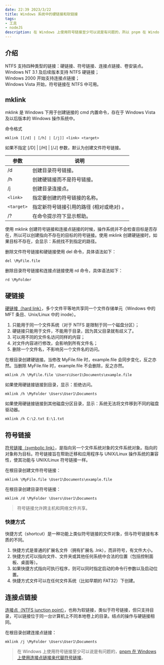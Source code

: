 ```yaml
---
date: 22:39 2023/3/22
title: Windows 系统中的硬链接和软链接
tags:
- 工具
- nodeJS
description: 在 Windows 上使用符号链接至少可以说是有问题的，所以 pnpm 在 Windows 上使用连接点链接来代替符号链接。
---
```

## 介绍
NTFS 支持四种类型的链接：硬链接、符号链接、连接点链接、卷安装点。  
Windows NT 3.1 及后续版本支持 NTFS 硬链接；  
Windows 2000 开始支持连接点链接；  
Windows Vista 开始，符号链接在 NTFS 中可用。

## mklink
mklink 是 Windows 下用于创建链接的 cmd 内置命令，存在于 Windows Vista 及以后版本的 Windows 操作系统中。

命令格式
```
mklink [[/d] | [/h] | [/j]] <link> <target>
```
如果不指定 [/D] | [/H] | [/J] 参数，默认为创建文件符号链接。

| 参数       | 说明                            |
| ---------- | ----------------------------- |
| /d         | 创建目录符号链接。 |
| /h         | 创建硬链接而不是符号链接。                 |
| /j         | 创建目录连接点。                      |
| `<link>`   | 指定要创建的符号链接的名称。                |
| `<target>` | 指定新符号链接引用的路径 (相对或绝对) 。        |
| /?         | 在命令提示符下显示帮助。 |

使用 mklink 创建符号链接和连接点链接的时候，操作系统并不会检查目标是否存在，所以可以创建指向不存在的目标的符号链接。使用 mklink 创建硬链接时，如果目标不存在，会显示：系统找不到指定的路径。

删除文件符号链接和硬链接使用 del 命令，具体语法如下：
```
del \MyFile.file
```
删除目录符号链接和连接点链接使用 rd 命令，具体语法如下：
```
rd \MyFolder
```

## 硬链接
[硬链接（hard link）](https://docs.microsoft.com/zh-cn/windows/win32/fileio/hard-links-and-junctions)，多个文件平等地共享同一个文件存储单元（Windows 中的 MFT 条目、Unix/Linux 中的 inode）。
1. 只能用于同一个文件系统（对于 NTFS 是限制于同一个磁盘分区）；
2. 硬链接只能用于文件，不能用于目录，因为其父目录就有歧义了。
3. 可以用不同的文件名访问同样的内容；
4. 对文件内容进行修改，会影响到所有文件名；
5. 删除一个文件名，不影响另一个文件名的访问。

在根目录创建硬链接。当修改 MyFile.file 时，example.file 会同步变化，反之亦然。当删除 MyFile.file 时，example.file 不会删除，反之亦然。
```
mklink /h \MyFile.file \Users\User1\Documents\example.file
```
如果使用硬链接链接到目录，显示：拒绝访问。
```
mklink /h \MyFolder \Users\User1\Documents
```
如果使用硬链接链接到其他磁盘分区目录，显示：系统无法将文件移到不同的磁盘驱动器。
```
mklink /h C:\2.txt E:\1.txt
```

## 符号链接
[符号链接（symbolic link）](https://docs.microsoft.com/zh-CN/windows/win32/fileio/symbolic-links)，是指向另一个文件系统对象的文件系统对象。指向的对象称为目标。符号链接旨在帮助迁移和应用程序与 UNIX/Linux 操作系统的兼容性，使其功能与 UNIX/Linux 符号链接一样。

在根目录创建文件符号链接：
```
mklink \MyFile.file \User1\Documents\example.file
```
在根目录创建目录符号链接：
```
mklink /d \MyFolder \Users\User1\Documents
```
> 符号链接允许跨主机和网络文件共享。

### 快捷方式
快捷方式（shortcut）是一种功能上类似符号链接的文件对象，但与符号链接有本质的不同。
1. 快捷方式是普通的扩展名文件（拥有扩展名 .lnk），而非符号，有文件大小。
2. 快捷方式可以指向文件、文件夹或其他任何系统中合法的位置（包括控制面板、桌面等）。
3. 如果快捷方式指向可执行程序，则可以同时指定启动的命令行参数以及启动位置。
4. 快捷方式文件可以在任何文件系统（比如早期的 FAT32）下创建。

## 连接点链接
[连接点（NTFS junction point）](https://docs.microsoft.com/zh-cn/windows/win32/fileio/hard-links-and-junctions#junctions)，也称为软链接，类似于符号链接，但只支持目录，可以链接位于同一台计算机上不同本地卷上的目录。结点的操作与硬链接相同。

在根目录创建连接点链接：
```
mklink /j \MyFolder \Users\User1\Documents
```
> 在 Windows 上使用符号链接至少可以说是有问题的，[pnpm 在 Windows 上使用连接点链接来代替符号链接](https://pnpm.io/zh/faq#%E8%83%BD%E7%94%A8%E4%BA%8Ewindows%E5%90%97)。

